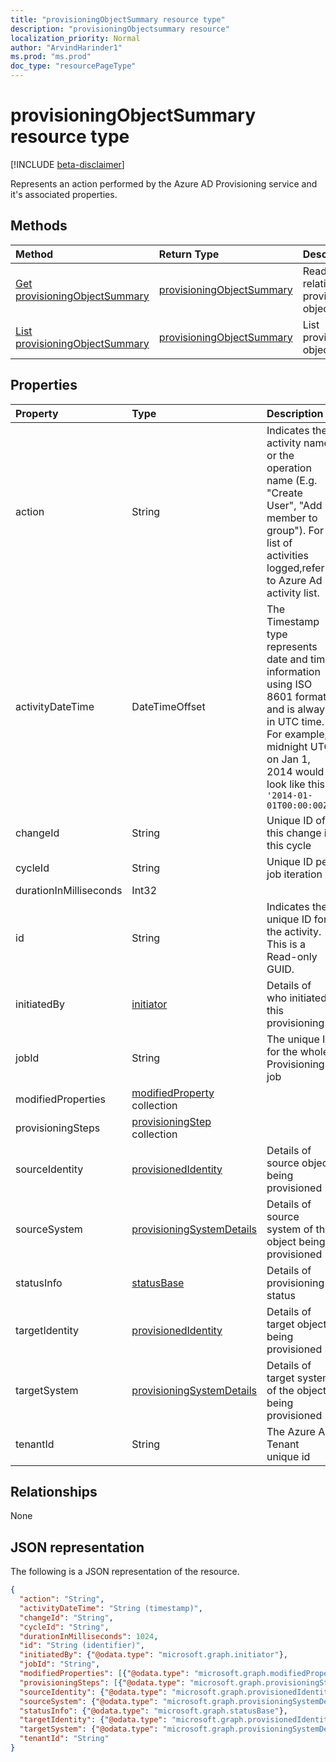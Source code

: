 ```yaml
---
title: "provisioningObjectSummary resource type"
description: "provisioningObjectsummary resource"
localization_priority: Normal
author: "ArvindHarinder1"
ms.prod: "ms.prod"
doc_type: "resourcePageType"
---
```


# provisioningObjectSummary resource type

[!INCLUDE [beta-disclaimer](../../includes/beta-disclaimer.md)]

Represents an action performed by the Azure AD Provisioning service and it's associated properties. 

## Methods

| Method       | Return Type | Description |
|:-------------|:------------|:------------|
| [Get provisioningObjectSummary](../api/provisioningobjectsummary-get.md) | [provisioningObjectSummary](provisioningobjectsummary.md) | Read properties and relationships of provisioningObjectSummary object. |
| [List provisioningObjectSummary](../api/provisioningobjectsummary-list.md) | [provisioningObjectSummary](provisioningobjectsummary.md) | List provisioningObjectSummary object. |


## Properties

| Property     | Type        | Description |
|:-------------|:------------|:------------|
|action|String|Indicates the activity name or the operation name (E.g. "Create User", "Add member to group"). For a list of activities logged,refer to Azure Ad activity list.|
|activityDateTime|DateTimeOffset|The Timestamp type represents date and time information using ISO 8601 format and is always in UTC time. For example, midnight UTC on Jan 1, 2014 would look like this: `'2014-01-01T00:00:00Z'`|
|changeId|String|Unique ID of this change in this cycle|
|cycleId|String|Unique ID per job iteration|
|durationInMilliseconds|Int32||
|id|String| Indicates the unique ID for the activity. This is a Read-only GUID.|
|initiatedBy|[initiator](initiator.md)|Details of who initiated this provisioning|
|jobId|String|The unique ID for the whole Provisioning job|
|modifiedProperties|[modifiedProperty](modifiedproperty.md) collection||
|provisioningSteps|[provisioningStep](provisioningstep.md) collection||
|sourceIdentity|[provisionedIdentity](provisionedidentity.md)|Details of source object being provisioned|
|sourceSystem|[provisioningSystemDetails](provisioningsystemdetails.md)|Details of source system of the object being provisioned|
|statusInfo|[statusBase](statusbase.md)|Details of provisioning status|
|targetIdentity|[provisionedIdentity](provisionedidentity.md)|Details of target object being provisioned|
|targetSystem|[provisioningSystemDetails](provisioningsystemdetails.md)|Details of target system of the object being provisioned|
|tenantId|String|The Azure AD Tenant unique id|

## Relationships

None

## JSON representation

The following is a JSON representation of the resource.

<!-- {
  "blockType": "resource",
  "optionalProperties": [

  ],
  "@odata.type": "microsoft.graph.provisioningObjectSummary",
  "baseType": "",
  "keyProperty": "id"
}-->

```json
{
  "action": "String",
  "activityDateTime": "String (timestamp)",
  "changeId": "String",
  "cycleId": "String",
  "durationInMilliseconds": 1024,
  "id": "String (identifier)",
  "initiatedBy": {"@odata.type": "microsoft.graph.initiator"},
  "jobId": "String",
  "modifiedProperties": [{"@odata.type": "microsoft.graph.modifiedProperty"}],
  "provisioningSteps": [{"@odata.type": "microsoft.graph.provisioningStep"}],
  "sourceIdentity": {"@odata.type": "microsoft.graph.provisionedIdentity"},
  "sourceSystem": {"@odata.type": "microsoft.graph.provisioningSystemDetails"},
  "statusInfo": {"@odata.type": "microsoft.graph.statusBase"},
  "targetIdentity": {"@odata.type": "microsoft.graph.provisionedIdentity"},
  "targetSystem": {"@odata.type": "microsoft.graph.provisioningSystemDetails"},
  "tenantId": "String"
}
```

<!-- uuid: 16cd6b66-4b1a-43a1-adaf-3a886856ed98
2019-02-04 14:57:30 UTC -->
<!-- {
  "type": "#page.annotation",
  "description": "provisioningObjectSummary resource",
  "keywords": "",
  "section": "documentation",
  "tocPath": ""
}-->
